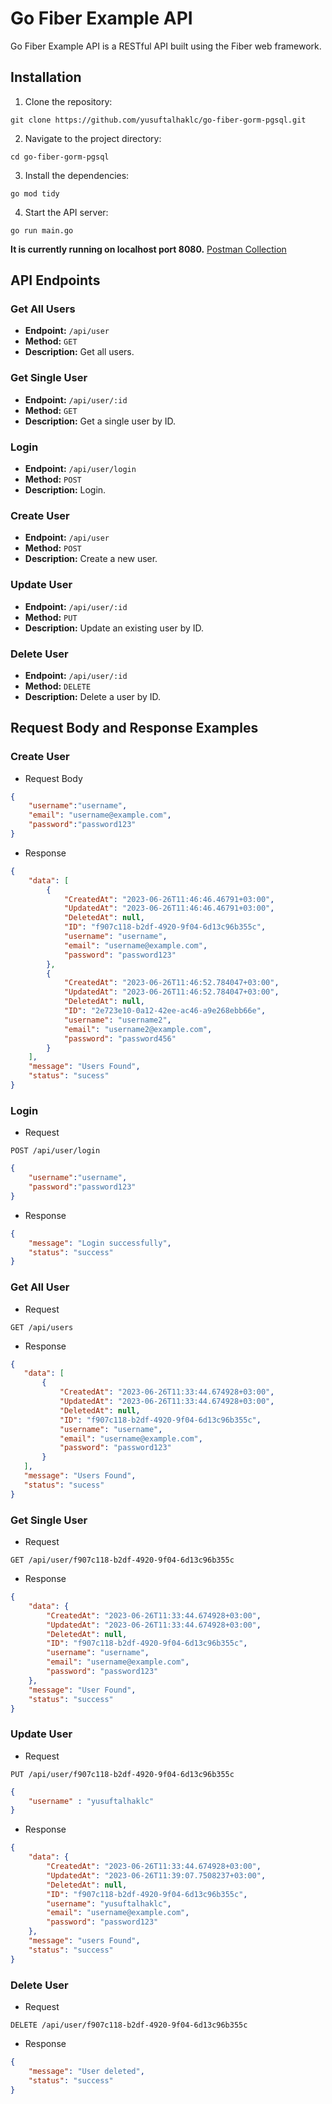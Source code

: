 # Go Fiber Example API

Go Fiber Example API is a RESTful API built using the Fiber web framework.

## Installation

1. Clone the repository:
  ```shell
  git clone https://github.com/yusuftalhaklc/go-fiber-gorm-pgsql.git
  ```

2. Navigate to the project directory:
  ```shell
  cd go-fiber-gorm-pgsql
  ```
3. Install the dependencies:
  ```shell
  go mod tidy
  ```
4. Start the API server:
  ```shell
  go run main.go
  ```

**It is currently running on localhost port 8080.** [Postman Collection](https://red-shuttle-655108.postman.co/workspace/go-fiber-gorm-pgsq~0fdd766c-93af-42a4-812b-f426fd8a91e0/collection/27159195-1c71ffe2-1f00-4958-990e-6d0988fa3c4e?action=share&creator=27159195)

## API Endpoints
### Get All Users

- **Endpoint:** `/api/user`
- **Method:** `GET`
- **Description:** Get all users.

### Get Single User

- **Endpoint:** `/api/user/:id`
- **Method:** `GET`
- **Description:** Get a single user by ID.

### Login 

- **Endpoint:** `/api/user/login`
- **Method:** `POST`
- **Description:** Login.


### Create User

- **Endpoint:** `/api/user`
- **Method:** `POST`
- **Description:** Create a new user.

### Update User

- **Endpoint:** `/api/user/:id`
- **Method:** `PUT`
- **Description:** Update an existing user by ID.

### Delete User

- **Endpoint:** `/api/user/:id`
- **Method:** `DELETE`
- **Description:** Delete a user by ID.

## Request Body and Response Examples

### Create User
- Request Body
```json
{
    "username":"username",
    "email": "username@example.com",
    "password":"password123"
}
```
- Response
```json
{
    "data": [
        {
            "CreatedAt": "2023-06-26T11:46:46.46791+03:00",
            "UpdatedAt": "2023-06-26T11:46:46.46791+03:00",
            "DeletedAt": null,
            "ID": "f907c118-b2df-4920-9f04-6d13c96b355c",
            "username": "username",
            "email": "username@example.com",
            "password": "password123"
        },
        {
            "CreatedAt": "2023-06-26T11:46:52.784047+03:00",
            "UpdatedAt": "2023-06-26T11:46:52.784047+03:00",
            "DeletedAt": null,
            "ID": "2e723e10-0a12-42ee-ac46-a9e268ebb66e",
            "username": "username2",
            "email": "username2@example.com",
            "password": "password456"
        }
    ],
    "message": "Users Found",
    "status": "sucess"
}
```

### Login
- Request
```http
POST /api/user/login
```

```json
{
    "username":"username",
    "password":"password123"
}
```

- Response
```json
{
    "message": "Login successfully",
    "status": "success"
}
```
### Get All User
- Request
```http
GET /api/users
```
- Response
 ```json
{
    "data": [
        {
            "CreatedAt": "2023-06-26T11:33:44.674928+03:00",
            "UpdatedAt": "2023-06-26T11:33:44.674928+03:00",
            "DeletedAt": null,
            "ID": "f907c118-b2df-4920-9f04-6d13c96b355c",
            "username": "username",
            "email": "username@example.com",
            "password": "password123"
        }
    ],
    "message": "Users Found",
    "status": "sucess"
}
```
### Get Single User
- Request
```http
GET /api/user/f907c118-b2df-4920-9f04-6d13c96b355c
```
- Response
```json
{
    "data": {
        "CreatedAt": "2023-06-26T11:33:44.674928+03:00",
        "UpdatedAt": "2023-06-26T11:33:44.674928+03:00",
        "DeletedAt": null,
        "ID": "f907c118-b2df-4920-9f04-6d13c96b355c",
        "username": "username",
        "email": "username@example.com",
        "password": "password123"
    },
    "message": "User Found",
    "status": "success"
}
```
### Update User
- Request
```http
PUT /api/user/f907c118-b2df-4920-9f04-6d13c96b355c
```

```json
{
    "username" : "yusuftalhaklc"
}
```

- Response
```json
{
    "data": {
        "CreatedAt": "2023-06-26T11:33:44.674928+03:00",
        "UpdatedAt": "2023-06-26T11:39:07.7508237+03:00",
        "DeletedAt": null,
        "ID": "f907c118-b2df-4920-9f04-6d13c96b355c",
        "username": "yusuftalhaklc",
        "email": "username@example.com",
        "password": "password123"
    },
    "message": "users Found",
    "status": "success"
}
```
### Delete User
- Request
```http
DELETE /api/user/f907c118-b2df-4920-9f04-6d13c96b355c
```
- Response
```json
{
    "message": "User deleted",
    "status": "success"
}
```

